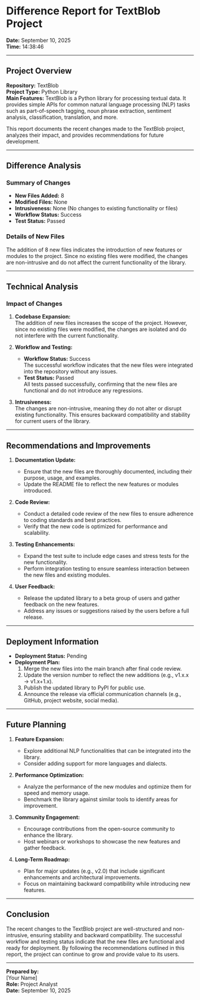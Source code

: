 # Difference Report for TextBlob Project

**Date:** September 10, 2025  
**Time:** 14:38:46  

---

## **Project Overview**

**Repository:** TextBlob  
**Project Type:** Python Library  
**Main Features:** TextBlob is a Python library for processing textual data. It provides simple APIs for common natural language processing (NLP) tasks such as part-of-speech tagging, noun phrase extraction, sentiment analysis, classification, translation, and more.  

This report documents the recent changes made to the TextBlob project, analyzes their impact, and provides recommendations for future development.

---

## **Difference Analysis**

### **Summary of Changes**
- **New Files Added:** 8  
- **Modified Files:** None  
- **Intrusiveness:** None (No changes to existing functionality or files)  
- **Workflow Status:** Success  
- **Test Status:** Passed  

### **Details of New Files**
The addition of 8 new files indicates the introduction of new features or modules to the project. Since no existing files were modified, the changes are non-intrusive and do not affect the current functionality of the library.

---

## **Technical Analysis**

### **Impact of Changes**
1. **Codebase Expansion:**  
   The addition of new files increases the scope of the project. However, since no existing files were modified, the changes are isolated and do not interfere with the current functionality.

2. **Workflow and Testing:**  
   - **Workflow Status:** Success  
     The successful workflow indicates that the new files were integrated into the repository without any issues.  
   - **Test Status:** Passed  
     All tests passed successfully, confirming that the new files are functional and do not introduce any regressions.

3. **Intrusiveness:**  
   The changes are non-intrusive, meaning they do not alter or disrupt existing functionality. This ensures backward compatibility and stability for current users of the library.

---

## **Recommendations and Improvements**

1. **Documentation Update:**  
   - Ensure that the new files are thoroughly documented, including their purpose, usage, and examples.  
   - Update the README file to reflect the new features or modules introduced.  

2. **Code Review:**  
   - Conduct a detailed code review of the new files to ensure adherence to coding standards and best practices.  
   - Verify that the new code is optimized for performance and scalability.

3. **Testing Enhancements:**  
   - Expand the test suite to include edge cases and stress tests for the new functionality.  
   - Perform integration testing to ensure seamless interaction between the new files and existing modules.

4. **User Feedback:**  
   - Release the updated library to a beta group of users and gather feedback on the new features.  
   - Address any issues or suggestions raised by the users before a full release.

---

## **Deployment Information**

- **Deployment Status:** Pending  
- **Deployment Plan:**  
  1. Merge the new files into the main branch after final code review.  
  2. Update the version number to reflect the new additions (e.g., v1.x.x → v1.x+1.x).  
  3. Publish the updated library to PyPI for public use.  
  4. Announce the release via official communication channels (e.g., GitHub, project website, social media).

---

## **Future Planning**

1. **Feature Expansion:**  
   - Explore additional NLP functionalities that can be integrated into the library.  
   - Consider adding support for more languages and dialects.

2. **Performance Optimization:**  
   - Analyze the performance of the new modules and optimize them for speed and memory usage.  
   - Benchmark the library against similar tools to identify areas for improvement.

3. **Community Engagement:**  
   - Encourage contributions from the open-source community to enhance the library.  
   - Host webinars or workshops to showcase the new features and gather feedback.

4. **Long-Term Roadmap:**  
   - Plan for major updates (e.g., v2.0) that include significant enhancements and architectural improvements.  
   - Focus on maintaining backward compatibility while introducing new features.

---

## **Conclusion**

The recent changes to the TextBlob project are well-structured and non-intrusive, ensuring stability and backward compatibility. The successful workflow and testing status indicate that the new files are functional and ready for deployment. By following the recommendations outlined in this report, the project can continue to grow and provide value to its users.

---

**Prepared by:**  
[Your Name]  
**Role:** Project Analyst  
**Date:** September 10, 2025